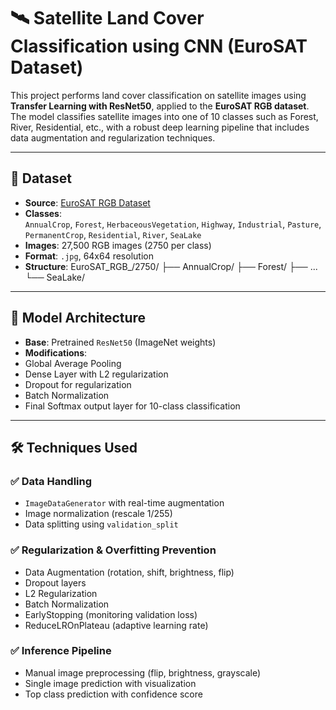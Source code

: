 # 🛰️ Satellite Land Cover Classification using CNN (EuroSAT Dataset)

This project performs land cover classification on satellite images using **Transfer Learning with ResNet50**, applied to the **EuroSAT RGB dataset**. The model classifies satellite images into one of 10 classes such as Forest, River, Residential, etc., with a robust deep learning pipeline that includes data augmentation and regularization techniques.

---

## 📂 Dataset

- **Source**: [EuroSAT RGB Dataset](https://github.com/phelber/eurosat)
- **Classes**:  
  `AnnualCrop`, `Forest`, `HerbaceousVegetation`, `Highway`, `Industrial`, `Pasture`, `PermanentCrop`, `Residential`, `River`, `SeaLake`
- **Images**: 27,500 RGB images (2750 per class)  
- **Format**: `.jpg`, 64x64 resolution  
- **Structure**:
EuroSAT_RGB_/2750/
├── AnnualCrop/
├── Forest/
├── ...
└── SeaLake/



---

## 🧠 Model Architecture

- **Base**: Pretrained `ResNet50` (ImageNet weights)
- **Modifications**:
- Global Average Pooling
- Dense Layer with L2 regularization
- Dropout for regularization
- Batch Normalization
- Final Softmax output layer for 10-class classification

---

## 🛠️ Techniques Used

### ✅ Data Handling
- `ImageDataGenerator` with real-time augmentation
- Image normalization (rescale 1/255)
- Data splitting using `validation_split`

### ✅ Regularization & Overfitting Prevention
- Data Augmentation (rotation, shift, brightness, flip)
- Dropout layers
- L2 Regularization
- Batch Normalization
- EarlyStopping (monitoring validation loss)
- ReduceLROnPlateau (adaptive learning rate)

### ✅ Inference Pipeline
- Manual image preprocessing (flip, brightness, grayscale)
- Single image prediction with visualization
- Top class prediction with confidence score 
